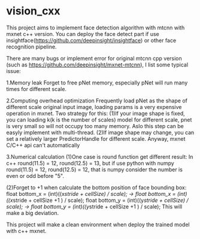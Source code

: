# vision_cxx

This project aims to implement face detection algorithm with mtcnn with mxnet c++ version. You can deploy the face detect part if use insightface(https://github.com/deepinsight/insightface) or other face recognition pipeline.

There are many bugs or implement error for original mtcnn cpp version (such as https://github.com/deepinsight/mxnet-mtcnn), I list some typical issue:

1.Memory leak
Forget to free pNet memory, especially pNet will run many times for different scale.

2.Computing overhead optimization
Frequently load pNet as the shape of different scale original input image, loading params is a very expensive operation in mxnet. Two strategy for this:
(1)If your image shape is fixed, you can loading k(k is the number of scales) model for different scale, pnet is very small so will not occupy too many memory. Aslo this step can be easyly implement with multi-thread.
(2)If image shape may change, you can set a relatively larger PredictorHandle for different scale.
Anyway, mxnet C/C++ api can't automatically 

3.Numerical calculation
(1)One case is round function get different result:
In c++ round(11.5) = 12, round(12.5) = 13, but if use python with numpy round(11.5) = 12, round(12.5) = 12, that is numpy consider the number is even or odd before "5".

(2)Forget to +1 when calculate the bottom position of face bounding box:
      float bottom_x = (int)((x*stride + cellSize) / scale);  -> float bottom_x = (int)((x*stride + cellSize +1 ) / scale); 
			float bottom_y = (int)((y*stride + cellSize) / scale);  -> float bottom_y = (int)((y*stride + cellSize +1 ) / scale);
This will make a big deviation.

This project will make a clean environment when deploy the trained model with c++ mxnet.

